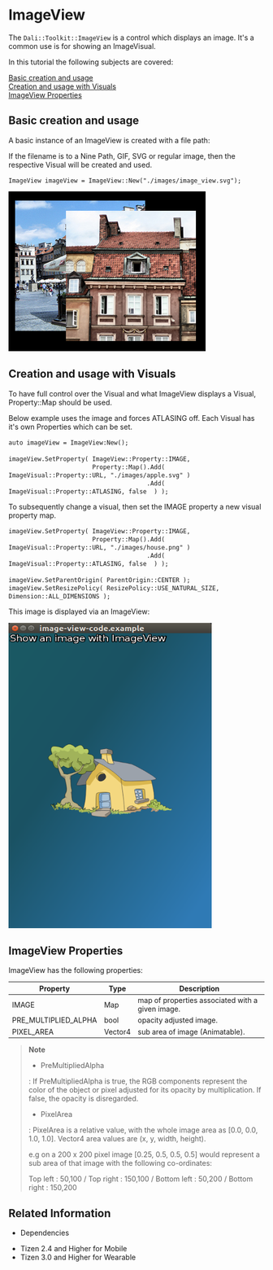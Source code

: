 # ImageView


The `Dali::Toolkit::ImageView` is a control which displays an image. It's a common use is for showing an ImageVisual.

In this tutorial the following subjects are covered:

[Basic creation and usage](#1)<br>
[Creation and usage with Visuals](#2)<br>
[ImageView Properties](#3)<br>

<a name="1"></a>
## Basic creation and usage

A basic instance of an ImageView is created with a file path:

If the filename is to a Nine Path, GIF, SVG or regular image, then the respective Visual will be created and used.

```
ImageView imageView = ImageView::New("./images/image_view.svg");
```

![ImageView](./media/image_view.png)

<a name="2"></a>
## Creation and usage with Visuals

To have full control over the Visual and what ImageView displays a Visual, Property::Map should be used.

Below example uses the image and forces ATLASING off.
Each Visual has it's own Properties which can be set.

```
auto imageView = ImageView:New();

imageView.SetProperty( ImageView::Property::IMAGE,
                       Property::Map().Add( ImageVisual::Property::URL, "./images/apple.svg" )
                                      .Add( ImageVisual::Property::ATLASING, false  ) );
```

To subsequently change a visual, then set the IMAGE property a new visual property map.

```
imageView.SetProperty( ImageView::Property::IMAGE,
                       Property::Map().Add( ImageVisual::Property::URL, "./images/house.png" )
                                      .Add( ImageVisual::Property::ATLASING, false  ) );

imageView.SetParentOrigin( ParentOrigin::CENTER );
imageView.SetResizePolicy( ResizePolicy::USE_NATURAL_SIZE, Dimension::ALL_DIMENSIONS );
```

This image is displayed via an ImageView:

<img src="./media/house.png" width="400" height="600">

<a name="3"></a>
## ImageView Properties

ImageView has the following properties:

| Property  | Type | Description |
|--------------|--------------|--------------|
| IMAGE  | Map | map of properties associated with a given image. |
| PRE_MULTIPLIED_ALPHA | bool | opacity adjusted image. |
| PIXEL_AREA | Vector4 | sub area of image (Animatable). |

> **Note**  
>+ PreMultipliedAlpha
>
> : If PreMultipliedAlpha is true, the RGB components represent the color of the object or pixel adjusted for its opacity by multiplication. If false, the opacity is disregarded.
>
>
>+ PixelArea
>
> : PixelArea is a relative value, with the whole image area as [0.0, 0.0, 1.0, 1.0]. Vector4 area values are (x, y, width, height).
>
>e.g on a 200 x 200 pixel image [0.25, 0.5, 0.5, 0.5] would represent a sub area
>of that image with the following co-ordinates:
>
>Top left     : 50,100 / Top right    : 150,100 / Bottom left  : 50,200 / Bottom right : 150,200


## Related Information
* Dependencies
 - Tizen 2.4 and Higher for Mobile
 - Tizen 3.0 and Higher for Wearable
